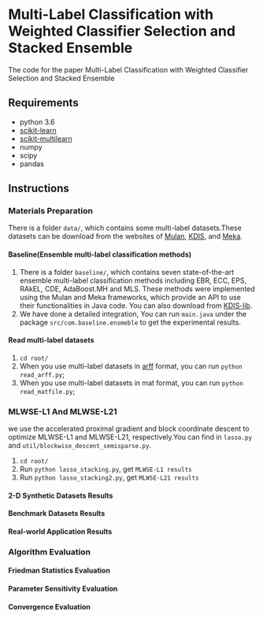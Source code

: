 # Multi-Label Classification with Weighted Classifier Selection and Stacked Ensemble

The code for the paper Multi-Label Classification with Weighted Classifier Selection and Stacked Ensemble

## Requirements

* python 3.6
* [scikit-learn](https://scikit-learn.org/)
* [scikit-multilearn](http://scikit.ml/api/skmultilearn.html)
* numpy
* scipy
* pandas

## Instructions

### Materials Preparation

There is a folder `data/`, which contains some multi-label datasets.These datasets can be download from the websites of [Mulan](http://mulan.sourceforge.net/), [KDIS](http://www.uco.es/kdis/mllresources/), and [Meka](http://waikato.github.io/meka/datasets/).

#### Baseline(Ensemble multi-label classification methods)
1. There is a folder `baseline/`, which contains seven state-of-the-art ensemble multi-label classification methods including EBR, ECC, EPS, RAkEL, CDE, AdaBoost.MH and MLS. These methods were implemented using the Mulan and Meka frameworks, which provide an API to use their functionalities in Java code. You can also download from [KDIS-lib](https://github.com/kdis-lab/ExecuteMulan).
2. We have done a detailed integration, You can run `main.java` under the package `src/com.baseline.ensmeble` to get the experimental results.

#### Read multi-label datasets
1. `cd root/`
2. When you use multi-label datasets in [arff](https://pypi.org/project/arff/0.9/) format, you can run `python read_arff.py`;
3. When you use multi-label datasets in mat format, you can run `python read_matfile.py`;

### MLWSE-L1 And MLWSE-L21
we use the accelerated proximal gradient and block coordinate descent to optimize MLWSE-L1 and MLWSE-L21, respectively.You can find in `lasso.py` and `util/blockwise_descent_semisparse.py`.
1. `cd root/`
2. Run `python lasso_stacking.py`, get `MLWSE-L1 results`
3. Run `python lasso_stacking2.py`, get `MLWSE-L21 results`

#### 2-D Synthetic Datasets Results


#### Benchmark Datasets Results


#### Real-world Application Results


### Algorithm Evaluation

#### Friedman Statistics Evaluation


#### Parameter Sensitivity Evaluation 


#### Convergence Evaluation













